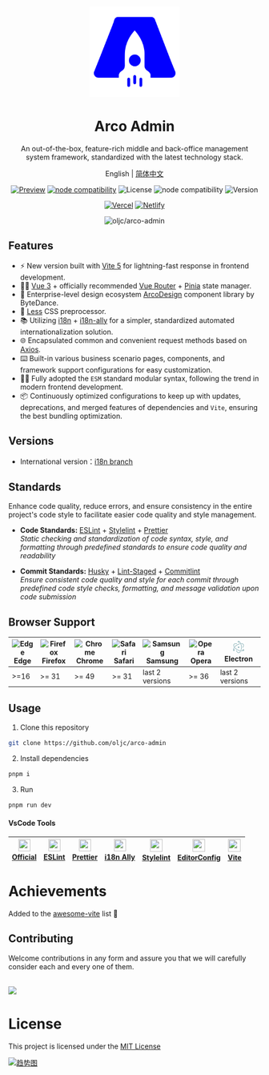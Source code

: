 <div align="center">

<a href="https://github.com/oljc/arco-admin">
  <img width="180" src="./docs/logo.svg" alt="Arco admin logo">
</a>

<h1>Arco Admin</h1>
<p>An out-of-the-box, feature-rich middle and back-office management system framework, standardized with the latest technology stack.</p>

English | [简体中文](./README.md)

[![Preview](https://img.shields.io/badge/%E9%A2%84%E8%A7%88%E5%9C%B0%E5%9D%80-8A2BE2?color=%2314C9C9)](https://arco-admin.cn)
<a href="https://nodejs.org/en/about/previous-releases" target="_blank"><img src="https://img.shields.io/node/v/vite.svg" alt="node compatibility"></a>
<img alt="License" src="https://img.shields.io/github/license/oljc/arco-admin">
<img src="https://img.shields.io/github/last-commit/oljc/arco-admin.svg" alt="node compatibility">
<img alt="Version" src="https://img.shields.io/github/package-json/v/oljc/arco-admin/main">

[![Vercel](https://vercel.com/button)](https://vercel.com/new/clone?repository-url=https%3A%2F%2Fgithub.com%2Foljc%2Farco-admin&project-name=arco-admin&build-command=pnpm%20run%20build&install-command=pnpm%20i&output-directory=dist)
[![Netlify](https://www.netlify.com/img/deploy/button.svg)](https://app.netlify.com/start/deploy?repository=https://github.com/oljc/arco-admin)

<picture>
  <source media="(prefers-color-scheme: dark)" srcset="https://next.ossinsight.io/widgets/official/compose-last-28-days-stats/thumbnail.png?repo_id=725470717&image_size=auto&color_scheme=dark" width="655" height="auto">
  <img alt="oljc/arco-admin" src="https://next.ossinsight.io/widgets/official/compose-last-28-days-stats/thumbnail.png?repo_id=725470717&image_size=auto&color_scheme=light" width="655" height="auto">
</picture>

</div>

## Features
+ ⚡️ New version built with [Vite 5](https://vitejs.dev) for lightning-fast response in frontend development.
+ 👍🏻 [Vue 3](https://vuejs.org) + officially recommended [Vue Router](https://router.vuejs.org) + [Pinia](https://pinia.vuejs.org) state manager.
+ 🔩 Enterprise-level design ecosystem [ArcoDesign](https://arco.design/) component library by ByteDance.
+ 🎨 [Less](http://lesscss.org/) CSS preprocessor.
+ 📚 Utilizing [i18n](https://github.com/intlify/vue-i18n-next/tree/master/packages/vue-i18n#readme) + [i18n-ally](https://github.com/lokalise/i18n-ally) for a simpler, standardized automated internationalization solution.
+ 🌐 Encapsulated common and convenient request methods based on [Axios](https://axios-http.com).
+ ⌨️ Built-in various business scenario pages, components, and framework support configurations for easy customization.
+ 🧚🏻 Fully adopted the `ESM` standard modular syntax, following the trend in modern frontend development.
+ 📦 Continuously optimized configurations to keep up with updates, deprecations, and merged features of dependencies and `Vite`, ensuring the best bundling optimization.

## Versions
- International version：[i18n branch](https://github.com/oljc/arco-admin/tree/i18n)

## Standards
Enhance code quality, reduce errors, and ensure consistency in the entire project's code style to facilitate easier code quality and style management.

+ **Code Standards:**  [ESLint](https://eslint.org/) + [Stylelint](https://stylelint.io) + [Prettier](https://prettier.io)<br/>
    *Static checking and standardization of code syntax, style, and formatting through predefined standards to ensure code quality and readability*

+ **Commit Standards:**  [Husky](https://typicode.github.io/husky/#/) + [Lint-Staged](https://github.com/okonet/lint-staged) + [Commitlint](https://commitlint.js.org)<br/>
  *Ensure consistent code quality and style for each commit through predefined code style checks, formatting, and message validation upon code submission*

## Browser Support

| <img src="https://raw.githubusercontent.com/alrra/browser-logos/master/src/edge/edge_48x48.png" alt="Edge" width="24px" height="24px" /><br/>Edge | <img src="https://raw.githubusercontent.com/alrra/browser-logos/master/src/firefox/firefox_48x48.png" alt="Firefox" width="24px" height="24px" /><br/>Firefox | <img src="https://raw.githubusercontent.com/alrra/browser-logos/master/src/chrome/chrome_48x48.png" alt="Chrome" width="24px" height="24px" /><br/>Chrome | <img src="https://raw.githubusercontent.com/alrra/browser-logos/master/src/safari/safari_48x48.png" alt="Safari" width="24px" height="24px" /><br/>Safari | <img src="https://raw.githubusercontent.com/alrra/browser-logos/master/src/samsung-internet/samsung-internet_48x48.png" alt="Samsung" width="24px" height="24px" /><br/>Samsung | <img src="https://raw.githubusercontent.com/alrra/browser-logos/master/src/opera/opera_48x48.png" alt="Opera" width="24px" height="24px" /><br/>Opera | <img src="https://raw.githubusercontent.com/alrra/browser-logos/master/src/electron/electron_48x48.png" alt="Electron" width="24px" height="24px" /><br/>Electron |
| --------- | --------- | --------- | --------- | --------- | --------- | --------- |
| >=16| >= 31 | >= 49| >= 31| last 2 versions| >= 36 | last 2 versions

## Usage
1. Clone this repository
```bash
git clone https://github.com/oljc/arco-admin
```
2. Install dependencies
```bash
pnpm i
```
3. Run
```bash
pnpm run dev
```

#### VsCode Tools

| [<img src="https://vue.gallerycdn.vsassets.io/extensions/vue/volar/1.8.24/1701250883040/Microsoft.VisualStudio.Services.Icons.Default" width="24px" height="24px" /><br>Official](https://marketplace.visualstudio.com/items?itemName=Vue.volar) | [<img src="https://dbaeumer.gallerycdn.vsassets.io/extensions/dbaeumer/vscode-eslint/2.4.2/1687441427519/Microsoft.VisualStudio.Services.Icons.Default" width="24px" height="24px" /><br>ESLint](https://marketplace.visualstudio.com/items?itemName=dbaeumer.vscode-eslint) |[<img src="https://esbenp.gallerycdn.vsassets.io/extensions/esbenp/prettier-vscode/10.1.0/1690819498575/Microsoft.VisualStudio.Services.Icons.Default" width="24px" height="24px" /><br>Prettier](https://marketplace.visualstudio.com/items?itemName=esbenp.prettier-vscode) |[<img src="https://lokalise.gallerycdn.vsassets.io/extensions/lokalise/i18n-ally/2.12.0/1695476646920/Microsoft.VisualStudio.Services.Icons.Default" width="24px" height="24px" /><br>i18n Ally](https://marketplace.visualstudio.com/items?itemName=Lokalise.i18n-ally) |[<img src="https://stylelint.gallerycdn.vsassets.io/extensions/stylelint/vscode-stylelint/1.3.0/1698920117910/Microsoft.VisualStudio.Services.Icons.Default" width="25px" height="25px" /><br>Stylelint](https://marketplace.visualstudio.com/items?itemName=stylelint.vscode-stylelint)|[<img src="https://editorconfig.gallerycdn.vsassets.io/extensions/editorconfig/editorconfig/0.16.4/1607315835386/Microsoft.VisualStudio.Services.Icons.Default" width="25px" height="25px" /><br>EditorConfig](https://marketplace.visualstudio.com/items?itemName=EditorConfig.EditorConfig)|[<img src="https://antfu.gallerycdn.vsassets.io/extensions/antfu/vite/0.2.5/1622972526798/Microsoft.VisualStudio.Services.Icons.Default" width="25px" height="25px" /><br>Vite](https://marketplace.visualstudio.com/items?itemName=antfu.vite)|
| --- | --- | --- | ---| --- | --- | --- |

# Achievements
Added to the [awesome-vite](https://github.com/vitejs/awesome-vite#vue-3) list 🎉

## Contributing

Welcome contributions in any form and assure you that we will carefully consider each and every one of them.<br/><br/>

<a href="https://github.com/oljc/arco-admin/graphs/contributors"><img src="https://contrib.rocks/image?repo=oljc/arco-admin" />
</a><br/>

# License
This project is licensed under the [MIT License](./LICENSE)

[![趋势图](https://starchart.cc/oljc/arco-admin.svg)](https://starchart.cc/oljc/arco-admin)